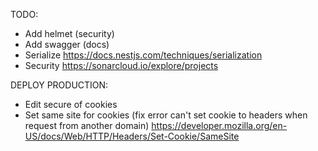 TODO:

- Add helmet (security)
- Add swagger (docs)
- Serialize
  https://docs.nestjs.com/techniques/serialization
- Security
  https://sonarcloud.io/explore/projects

DEPLOY PRODUCTION:

- Edit secure of cookies
- Set same site for cookies (fix error can't set cookie to headers when request from another domain)
  https://developer.mozilla.org/en-US/docs/Web/HTTP/Headers/Set-Cookie/SameSite
